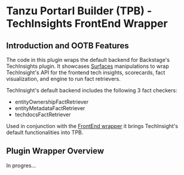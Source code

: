 # Tanzu Portarl Builder (TPB) - TechInsights FrontEnd Wrapper

## Introduction and OOTB Features

The code in this plugin wraps the default backend for Backstage's TechInsights plugin.
It showcases [Surfaces](https://gitlab.eng.vmware.com/esback/core#frontend-plugins) manipulations to wrap TechInsight's API for the frontend tech insights, scorecards, fact visualization, and engine to run fact retrievers.

TechInsight's default backend includes the following 3 fact checkers:

- entityOwnershipFactRetriever
- entityMetadataFactRetriever
- techdocsFactRetriever

Used in conjunction with the [FrontEnd wrapper](../tpb-techinsights/) it brings TechInsight's default functionalities into TPB.

## Plugin Wrapper Overview

In progres...
